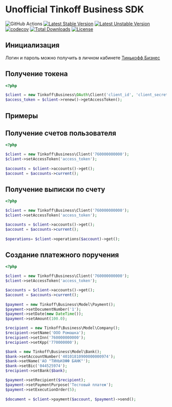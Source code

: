 # Unofficial Tinkoff Business SDK

![GitHub Actions](https://github.com/saundefined/tinkoff-sdk/workflows/Testing%20with%20PHPUnit/badge.svg)
[![Latest Stable Version](https://poser.pugx.org/saundefined/tinkoff/v/stable)](https://packagist.org/packages/saundefined/tinkoff)
[![Latest Unstable Version](https://poser.pugx.org/saundefined/tinkoff/v/unstable)](https://packagist.org/packages/saundefined/tinkoff)
[![codecov](https://codecov.io/gh/saundefined/tinkoff-sdk/branch/master/graph/badge.svg)](https://codecov.io/gh/saundefined/tinkoff-sdk)
[![Total Downloads](https://poser.pugx.org/saundefined/tinkoff/downloads)](https://packagist.org/packages/saundefined/tinkoff)
[![License](https://poser.pugx.org/saundefined/tinkoff/license)](https://packagist.org/packages/saundefined/tinkoff)

## Инициализация

Логин и пароль можно получить в личном кабинете [Тинькофф Бизнес](https://business.tinkoff.ru/)

## Получение токена
```php
<?php

$client = new Tinkoff\Business\OAuth\Client('client_id', 'client_secret', 'refresh_token');
$access_token = $client->renew()->getAccessToken();
```

## Примеры

## Получение счетов пользователя

```php
<?php

$client = new Tinkoff\Business\Client('760000000000');
$client->setAccessToken('access_token');
    
$accounts = $client->accounts()->get();
$account = $accounts->current();
```

## Получение выписки по счету

```php
<?php

$client = new Tinkoff\Business\Client('760000000000');
$client->setAccessToken('access_token');

$accounts = $client->accounts()->get();
$account = $accounts->current();
    
$operations= $client->operations($account)->get();
```

## Создание платежного поручения

```php
<?php

$client = new Tinkoff\Business\Client('760000000000');
$client->setAccessToken('access_token');

$accounts = $client->accounts()->get();
$account = $accounts->current();
    
$payment = new Tinkoff\Business\Model\Payment();
$payment->setDocumentNumber('1');
$payment->setDate(new DateTime());
$payment->setAmount(100.0);

$recipient = new Tinkoff\Business\Model\Company();
$recipient->setName('ООО Ромашка');
$recipient->setInn('760000000000');
$recipient->setKpp('770000000');

$bank = new Tinkoff\Business\Model\Bank();
$bank->setAccountNumber('40101810900000000974');
$bank->setName('АО "ТИНЬКОФФ БАНК"');
$bank->setBic('044525974');
$recipient->setBank($bank);

$payment->setRecipient($recipient);
$payment->setPaymentPurpose('Тестовый платеж');
$payment->setExecutionOrder(5);
    
$document = $client->payment($account, $payment)->send();
```
